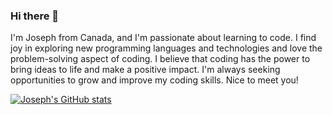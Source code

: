 ### Hi there 👋

I'm Joseph from Canada, and I'm passionate about learning to code. I find joy in exploring new programming languages and technologies and love the problem-solving aspect of coding. I believe that coding has the power to bring ideas to life and make a positive impact. I'm always seeking opportunities to grow and improve my coding skills. Nice to meet you!

[![Joseph's GitHub stats](https://github-readme-stats.vercel.app/api?username=JosephA680)](https://github.com/anuraghazra/github-readme-stats)
